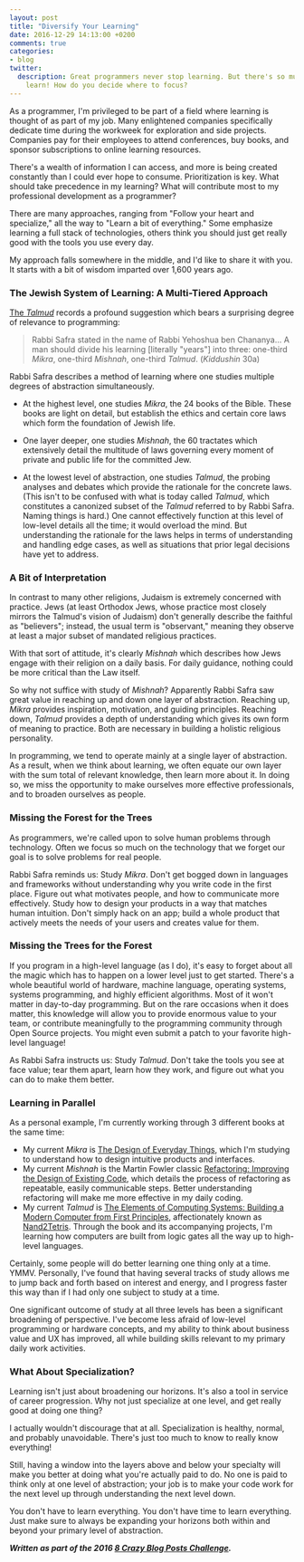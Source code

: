 ```yaml
---
layout: post
title: "Diversify Your Learning"
date: 2016-12-29 14:13:00 +0200
comments: true
categories:
- blog
twitter:
  description: Great programmers never stop learning. But there's so much to
    learn! How do you decide where to focus?
---
```


As a programmer, I'm privileged to be part of a field where learning is thought
of as part of my job.  Many enlightened companies specifically dedicate time
during the workweek for exploration and side projects.  Companies pay for their
employees to attend conferences, buy books, and sponsor subscriptions to online
learning resources.

There's a wealth of information I can access, and more is being created
constantly than I could ever hope to consume.  Prioritization is key.  What
should take precedence in my learning?  What will contribute most to my
professional development as a programmer?

There are many approaches, ranging from "Follow your heart and specialize," all
the way to "Learn a bit of everything."  Some emphasize learning a full stack of
technologies, others think you should just get really good with the tools you
use every day.

My approach falls somewhere in the middle, and I'd like to share it with you.
It starts with a bit of wisdom imparted over 1,600 years ago.

<!-- more -->

### The Jewish System of Learning: A Multi-Tiered Approach

[The _Talmud_](https://en.wikipedia.org/wiki/Talmud) records a profound
suggestion which bears a surprising degree of relevance to programming:

> Rabbi Safra stated in the name of Rabbi Yehoshua ben Chananya... A man should
> divide his learning [literally "years"] into three: one-third _Mikra_,
> one-third _Mishnah_, one-third _Talmud_. (_Kiddushin_ 30a)

Rabbi Safra describes a method of learning where one studies multiple degrees of
abstraction simultaneously.

* At the highest level, one studies _Mikra_, the 24 books of the Bible.  These
books are light on detail, but establish the ethics and certain core laws which
form the foundation of Jewish life.

* One layer deeper, one studies _Mishnah_, the 60 tractates which extensively
detail the multitude of laws governing every moment of private and public life
for the committed Jew.

* At the lowest level of abstraction, one studies _Talmud_, the probing analyses
and debates which provide the rationale for the concrete laws.  (This isn't to
be confused with what is today called _Talmud_, which constitutes a canonized
subset of the _Talmud_ referred to by Rabbi Safra.  Naming things is hard.)  One
cannot effectively function at this level of low-level details all the time; it
would overload the mind.  But understanding the rationale for the laws helps in
terms of understanding and handling edge cases, as well as situations that prior
legal decisions have yet to address.

### A Bit of Interpretation

In contrast to many other religions, Judaism is extremely concerned with
practice.  Jews (at least Orthodox Jews, whose practice most closely mirrors the
Talmud's vision of Judaism) don't generally describe the faithful as "believers";
instead, the usual term is "observant," meaning they observe at least a major
subset of mandated religious practices.

With that sort of attitude, it's clearly _Mishnah_ which describes how Jews
engage with their religion on a daily basis.  For daily guidance, nothing could
be more critical than the Law itself.

So why not suffice with study of _Mishnah_?  Apparently Rabbi Safra saw great
value in reaching up and down one layer of abstraction.  Reaching up, _Mikra_
provides inspiration, motivation, and guiding principles.  Reaching down,
_Talmud_ provides a depth of understanding which gives its own form of meaning
to practice.  Both are necessary in building a holistic religious personality.

In programming, we tend to operate mainly at a single layer of abstraction.  As
a result, when we think about learning, we often equate our own layer with the
sum total of relevant knowledge, then learn more about it.  In doing so, we miss
the opportunity to make ourselves more effective professionals, and to broaden
ourselves as people.

### Missing the Forest for the Trees

As programmers, we're called upon to solve human problems through technology.
Often we focus so much on the technology that we forget our goal is to solve
problems for real people.

Rabbi Safra reminds us: Study _Mikra_.  Don't get bogged down in languages and
frameworks without understanding why you write code in the first place.  Figure
out what motivates people, and how to communicate more effectively.  Study how
to design your products in a way that matches human intuition.  Don't simply
hack on an app; build a whole product that actively meets the needs of your
users and creates value for them.

### Missing the Trees for the Forest

If you program in a high-level language (as I do), it's easy to forget about all
the magic which has to happen on a lower level just to get started.  There's a
whole beautiful world of hardware, machine language, operating systems, systems
programming, and highly efficient algorithms.  Most of it won't matter in
day-to-day programming.  But on the rare occasions when it does matter, this
knowledge will allow you to provide enormous value to your team, or contribute
meaningfully to the programming community through Open Source projects.  You
might even submit a patch to your favorite high-level language!

As Rabbi Safra instructs us: Study _Talmud_.  Don't take the tools you see at
face value; tear them apart, learn how they work, and figure out what you can do
to make them better.

### Learning in Parallel

As a personal example, I'm currently working through 3 different books at the
same time:

* My current _Mikra_ is [The Design of Everyday Things][Design book], which I'm
studying to understand how to design intuitive products and interfaces.
* My current _Mishnah_ is the Martin Fowler classic
[Refactoring: Improving the Design of Existing Code][Refactoring], which details
the process of refactoring as repeatable, easily communicable steps.  Better
understanding refactoring will make me more effective in my daily coding.
* My current _Talmud_ is [The Elements of Computing Systems: Building a Modern Computer from First Principles][nand2tetris],
affectionately known as [Nand2Tetris](http://www.nand2tetris.org/).  Through the
book and its accompanying projects, I'm learning how computers are built from
logic gates all the way up to high-level languages.

Certainly, some people will do better learning one thing only at a time. YMMV.
Personally, I've found that having several tracks of study allows me to jump
back and forth based on interest and energy, and I progress faster this way than
if I had only one subject to study at a time.

One significant outcome of study at all three levels has been a significant
broadening of perspective.  I've become less afraid of low-level programming or
hardware concepts, and my ability to think about business value and UX has
improved, all while building skills relevant to my primary daily work activities.

### What About Specialization?

Learning isn't just about broadening our horizons.  It's also a tool in service
of career progression.  Why not just specialize at one level, and get really
good at doing one thing?

I actually wouldn't discourage that at all.  Specialization is healthy, normal,
and probably unavoidable.  There's just too much to know to really know
everything!

Still, having a window into the layers above and below your specialty will make
you better at doing what you're actually paid to do.  No one is paid to think
only at one level of abstraction; your job is to make your code work for the
next level up through understanding the next level down.

You don't have to learn everything.  You don't have time to learn everything.
Just make sure to always be expanding your horizons both within and beyond your
primary level of abstraction.

***Written as part of the 2016 [8 Crazy Blog Posts Challenge](../../25/8-crazy-blog-posts).***

[Design book]: https://www.amazon.com/Design-Everyday-Things-Revised-Expanded/dp/0465050654
[Refactoring]: https://www.amazon.com/Refactoring-Improving-Design-Existing-Code/dp/0201485672
[nand2tetris]: https://www.amazon.com/Elements-Computing-Systems-Building-Principles/dp/0262640686/ref=ed_oe_p
